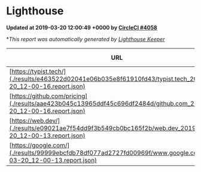 
# Lighthouse

**Updated at 2019-03-20 12:00:49 +0000 by [CircleCI #4058](https://circleci.com/gh/ItinerisLtd/lighthouse-keeper-example/4058)**

**This report was automatically generated by [Lighthouse Keeper](https://github.com/itinerisltd/lighthouse-keeper)*

| URL | Performance | Accessibility | Best Practices | SEO | PWA | Updated At |
| --- | --- | --- | --- | --- | --- | --- |
| [https://typist.tech/](./results/e463522d02041e06b035e8f61910fd43/typist.tech_2019-03-20_12-00-16.report.json) | 1 |  |  |  |  | 2019-03-20T12:00:16.160Z |
| [https://github.com/pricing](./results/aae423b045c13965ddf45c696df2484d/github.com_2019-03-20_12-00-16.report.json) | 0.86 | 0.89 | 0.93 | 0.9 | 0.58 | 2019-03-20T12:00:16.547Z |
| [https://web.dev/](./results/e09021ae7f54dd9f3b549cb0bc165f2b/web.dev_2019-03-20_12-00-13.report.json) | 0.95 | 0.93 | 1 | 0.96 | 1 | 2019-03-20T12:00:13.176Z |
| [https://google.com/](./results/99999ebcfdb78df077ad2727fd00969f/www.google.com_2019-03-20_12-00-13.report.json) | 0.95 | 0.71 | 0.93 | 0.8 | 0.58 | 2019-03-20T12:00:13.837Z |
